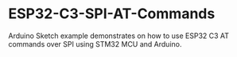 # ESP32-C3-SPI-AT-Commands
Arduino Sketch example demonstrates on how to use ESP32 C3 AT commands over SPI using STM32 MCU and Arduino.
